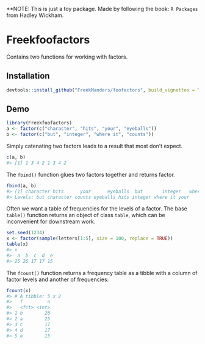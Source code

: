 <!-- README.md is generated from README.Rmd. Please edit that file -->

\*\*NOTE: This is just a toy package. Made by following the book: `R
Packages` from Hadley Wickham.

# Freekfoofactors

Contains two functions for working with
factors.

## Installation

``` r
devtools::install_github("FreekManders/foofactors", build_vignettes = TRUE)
```

## Demo

``` r
library(Freekfoofactors)
a <- factor(c("character", "hits", "your", "eyeballs"))
b <- factor(c("but", "integer", "where it", "counts"))
```

Simply catenating two factors leads to a result that most don’t expect.

``` r
c(a, b)
#> [1] 1 3 4 2 1 3 4 2
```

The `fbind()` function glues two factors together and returns factor.

``` r
fbind(a, b)
#> [1] character hits      your      eyeballs  but       integer   where it  counts   
#> Levels: but character counts eyeballs hits integer where it your
```

Often we want a table of frequencies for the levels of a factor. The
base `table()` function returns an object of class `table`, which can be
inconvenient for downstream work.

``` r
set.seed(1234)
x <- factor(sample(letters[1:5], size = 100, replace = TRUE))
table(x)
#> x
#>  a  b  c  d  e 
#> 25 26 17 17 15
```

The `fcount()` function returns a frequency table as a tibble with a
column of factor levels and another of frequencies:

``` r
fcount(x)
#> # A tibble: 5 x 2
#>   f         n
#>   <fct> <int>
#> 1 b        26
#> 2 a        25
#> 3 c        17
#> 4 d        17
#> 5 e        15
```
